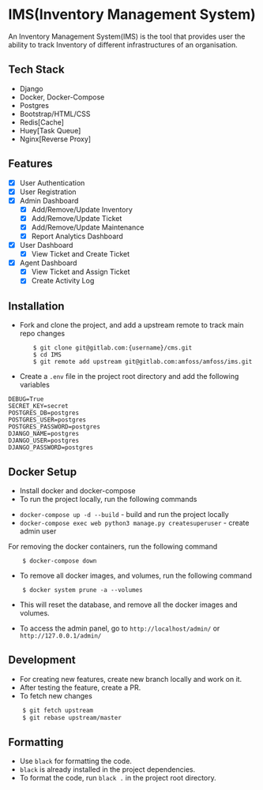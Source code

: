 # IMS(Inventory Management System)

An Inventory Management System(IMS) is the tool that provides user the ability to track Inventory of different infrastructures of an organisation.

## Tech Stack

- Django
- Docker, Docker-Compose
- Postgres
- Bootstrap/HTML/CSS
- Redis[Cache]
- Huey[Task Queue] 
- Nginx[Reverse Proxy]

## Features

- [x] User Authentication
- [x] User Registration
- [x] Admin Dashboard
  - [x] Add/Remove/Update Inventory
  - [x] Add/Remove/Update Ticket
  - [x] Add/Remove/Update Maintenance
  - [x] Report Analytics Dashboard
- [x] User Dashboard
  - [x] View Ticket and Create Ticket
- [x] Agent Dashboard
  - [x] View Ticket and Assign Ticket
  - [x] Create Activity Log

## Installation

- Fork and clone the project, and add a upstream remote to track main repo changes

```
       $ git clone git@gitlab.com:{username}/cms.git
       $ cd IMS
       $ git remote add upstream git@gitlab.com:amfoss/amfoss/ims.git
```

- Create a `.env` file in the project root directory and add the following variables

```
DEBUG=True
SECRET_KEY=secret
POSTGRES_DB=postgres
POSTGRES_USER=postgres
POSTGRES_PASSWORD=postgres
DJANGO_NAME=postgres
DJANGO_USER=postgres
DJANGO_PASSWORD=postgres
```

## Docker Setup

- Install docker and docker-compose
- To run the project locally, run the following commands

* `docker-compose up -d --build` - build and run the project locally
* `docker-compose exec web python3 manage.py createsuperuser` - create admin user

For removing the docker containers, run the following command

```
    $ docker-compose down
```

- To remove all docker images, and volumes, run the following command

```
    $ docker system prune -a --volumes
```

- This will reset the database, and remove all the docker images and volumes.

- To access the admin panel, go to `http://localhost/admin/` or `http://127.0.0.1/admin/`

## Development

- For creating new features, create new branch locally and work on it.
- After testing the feature, create a PR.
- To fetch new changes

```bash
    $ git fetch upstream
    $ git rebase upstream/master
```

## Formatting

- Use `black` for formatting the code.
- `black` is already installed in the project dependencies.
- To format the code, run `black .` in the project root directory.
